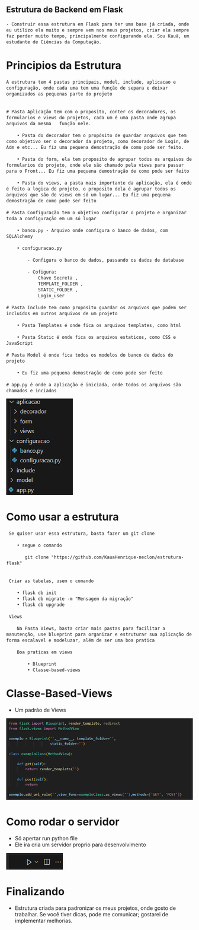 ## Estrutura de Backend em Flask
    - Construir essa estrutura em Flask para ter uma base já criada, onde eu utilizo ela muito e sempre vem nos meus projetos, criar ela sempre faz perder muito tempo, principalmente configurando ela. Sou Kauã, um estudante de Ciências da Computação.

# Principios da Estrutura
    A estrutura tem 4 pastas principais, model, include, aplicacao e configuração, onde cada uma tem uma função de separa e deixar organizados as pequenas parte do projeto
   

    # Pasta Aplicação tem com o proposito, conter os decoradores, os formularios e views do projetos, cada um é uma pasta onde agrupa arquivos da mesma   função nele.
       
        • Pasta do decorador tem o propósito de guardar arquivos que tem como objetivo ser o decorador da projeto, como decorador de Login, de Adm e etc... Eu fiz uma pequena demostração de como pode ser feito.

        • Pasta do form, ela tem proposito de agrupar todos os arquivos de formularios do projeto, onde ele são chamado pela views para passar para o Front... Eu fiz uma pequena demostração de como pode ser feito

        • Pasta do views, a pasta mais importante da aplicação, ela é onde é feito a logica do projeto, o proposito dela é agrupar todos os arquivos que são de views em só um lugar... Eu fiz uma pequena demostração de como pode ser feito
        
    # Pasta Configuração tem o objetivo configurar o projeto e organizar toda a configuração em um só lugar
       
        • banco.py - Arquivo onde configura o banco de dados, com SQLAlchemy

        • configuracao.py 
           
            - Configura o banco de dados, passando os dados de database
            
            - Cofigura:
                Chave Secreta ,
                TEMPLATE_FOLDER , 
                STATIC_FOLDER , 
                Login_user
    
    # Pasta Include tem como proposito guardar os arquivos que podem ser incluídos em outros arquivos de um projeto
      
        • Pasta Templates é onde fica os arquivos templates, como html

        • Pasta Static é onde fica os arquivos estaticos, como CSS e JavaScript
    
    # Pasta Model é onde fica todos os modelos do banco de dados do projeto
        
        • Eu fiz uma pequena demostração de como pode ser feito
    
    # app.py é onde a aplicação é iniciada, onde todos os arquivos são chamados e inciados

![Estrutura do Projeto](./imagem/estrutura.png)

# Como usar a estrutura
     
     Se quiser usar essa estrutura, basta fazer um git clone
        
        • segue o comando
           
           git clone "https://github.com/KauaHenrique-neclon/estrutura-flask"


     Criar as tabelas, usem o comando 
        
        • flask db init
        • flask db migrate -m "Mensagem da migração"
        • flask db upgrade
     
     Views
        
        Na Pasta Views, basta criar mais pastas para facilitar a manutenção, use blueprint para organizar e estruturar sua aplicação de forma escalavel e modeluzar, além de ser uma boa pratica
        
        Boa praticas em views 

            • Blueprint
            • Classe-based-views


# Classe-Based-Views
   - Um padrão de Views

![Classe-Based-Views](./imagem/classe.png)
     
    
# Como rodar o servidor 
       
  - Só apertar run python file
  - Ele ira cria um servidor proprio para desenvolvimento

![Rodar Server](./imagem/run.png)

# Finalizando
 - Estrutura criada para padronizar os meus projetos, onde gosto de trabalhar. Se você tiver dicas, pode me comunicar; gostarei de implementar melhorias.